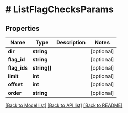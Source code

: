 # # ListFlagChecksParams

## Properties

Name | Type | Description | Notes
------------ | ------------- | ------------- | -------------
**dir** | **string** |  | [optional]
**flag_id** | **string** |  | [optional]
**flag_ids** | **string[]** |  | [optional]
**limit** | **int** |  | [optional]
**offset** | **int** |  | [optional]
**order** | **string** |  | [optional]

[[Back to Model list]](../../README.md#models) [[Back to API list]](../../README.md#endpoints) [[Back to README]](../../README.md)
